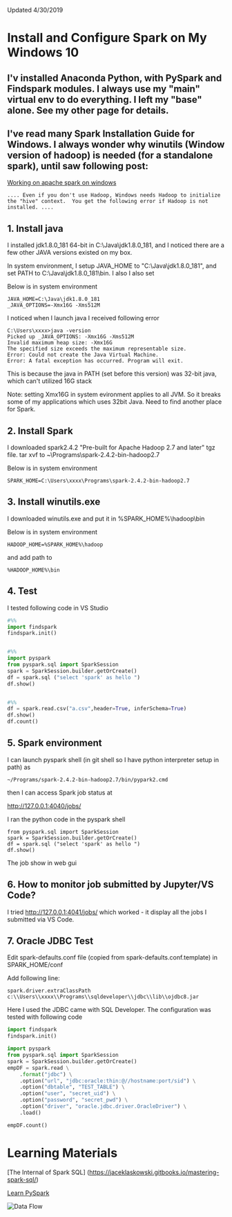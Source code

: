 Updated 4/30/2019

# Install and Configure Spark on My Windows 10

## I'v installed Anaconda Python, with PySpark and Findspark modules. I always use my "main" virtual env to do everything. I left my "base" alone. See my other page for details.

## I've read many Spark Installation Guide for Windows.  I always wonder why winutils (Window version of hadoop) is needed (for a standalone spark), until saw following post: 
[Working on apache spark on windows ](https://dzone.com/articles/working-on-apache-spark-on-windows)

```
.... Even if you don't use Hadoop, Windows needs Hadoop to initialize the "hive" context.  You get the following error if Hadoop is not installed. ....

```

## 1. Install java
I installed jdk1.8.0_181 64-bit in C:\Java\jdk1.8.0_181, and I noticed there are a few other JAVA versions existed on my box. 

In system environment, I setup JAVA_HOME to "C:\Java\jdk1.8.0_181", and set PATH to C:\Java\jdk1.8.0_181\bin. I also I also set 

Below is in system environment
```
JAVA_HOME=C:\Java\jdk1.8.0_181
_JAVA_OPTIONS=-Xmx16G -Xms512M
```

I noticed when I launch java I received following error


```
C:\Users\xxxx>java -version
Picked up _JAVA_OPTIONS: -Xmx16G -Xms512M
Invalid maximum heap size: -Xmx16G
The specified size exceeds the maximum representable size.
Error: Could not create the Java Virtual Machine.
Error: A fatal exception has occurred. Program will exit.
```
This is because the java in PATH (set before this version) was 32-bit java, which can't utilized 16G stack 

Note: setting Xmx16G in system evironment applies to all JVM. So it breaks some of my applications which uses 32bit Java. Need to find another place for Spark.

## 2. Install Spark
I downloaded spark2.4.2 "Pre-built for Apache Hadoop 2.7 and later" tgz file.  tar xvf to ~\Programs\spark-2.4.2-bin-hadoop2.7

Below is in system environment
```
SPARK_HOME=C:\Users\xxxx\Programs\spark-2.4.2-bin-hadoop2.7
```

## 3. Install winutils.exe

I downloaded winutils.exe and put it in %SPARK_HOME%\hadoop\bin

Below is in system environment
```
HADOOP_HOME=%SPARK_HOME%\hadoop
```
and add path to 
```
%HADOOP_HOME%\bin
```

## 4. Test
I tested following code in VS Studio
``` python
#%%
import findspark
findspark.init()


#%%
import pyspark
from pyspark.sql import SparkSession
spark = SparkSession.builder.getOrCreate()
df = spark.sql ("select 'spark' as hello ")
df.show()


#%%
df = spark.read.csv("a.csv",header=True, inferSchema=True)
df.show()
df.count()
```

## 5. Spark environment

I can launch pyspark shell (in git shell so I have python interpreter setup in path) as
```
~/Programs/spark-2.4.2-bin-hadoop2.7/bin/pypark2.cmd
```
then I can access Spark job status at

http://127.0.0.1:4040/jobs/

I ran the python code in the pyspark shell
```
from pyspark.sql import SparkSession
spark = SparkSession.builder.getOrCreate()
df = spark.sql ("select 'spark' as hello ")
df.show()
```
The job show in web gui

## 6. How to monitor job submitted by Jupyter/VS Code? 

I tried http://127.0.0.1:4041/jobs/ which worked - it display all the jobs I submitted via VS Code. 


## 7. Oracle JDBC Test

Edit spark-defaults.conf file (copied from spark-defaults.conf.template) in SPARK_HOME/conf

Add following line:
```
spark.driver.extraClassPath c:\\Users\\xxxx\\Programs\\sqldeveloper\\jdbc\\lib\\ojdbc8.jar
```

Here I used the JDBC came with SQL Developer.  The configuration was tested with following code 

``` python
import findspark
findspark.init()

import pyspark
from pyspark.sql import SparkSession
spark = SparkSession.builder.getOrCreate()
empDF = spark.read \
    .format("jdbc") \
    .option("url", "jdbc:oracle:thin:@//hostname:port/sid") \
    .option("dbtable", "TEST_TABLE") \
    .option("user", "secret_uid") \
    .option("password", "secret_pwd") \
    .option("driver", "oracle.jdbc.driver.OracleDriver") \
    .load()

empDF.count()
```

# Learning Materials

[The Internal of Spark SQL] (https://jaceklaskowski.gitbooks.io/mastering-spark-sql/)

[Learn PySpark](https://www.tutorialspoint.com/pyspark/pyspark_sparkcontext.htm)

![Data Flow](https://www.tutorialspoint.com/pyspark/images/sparkcontext.jpg " ")
